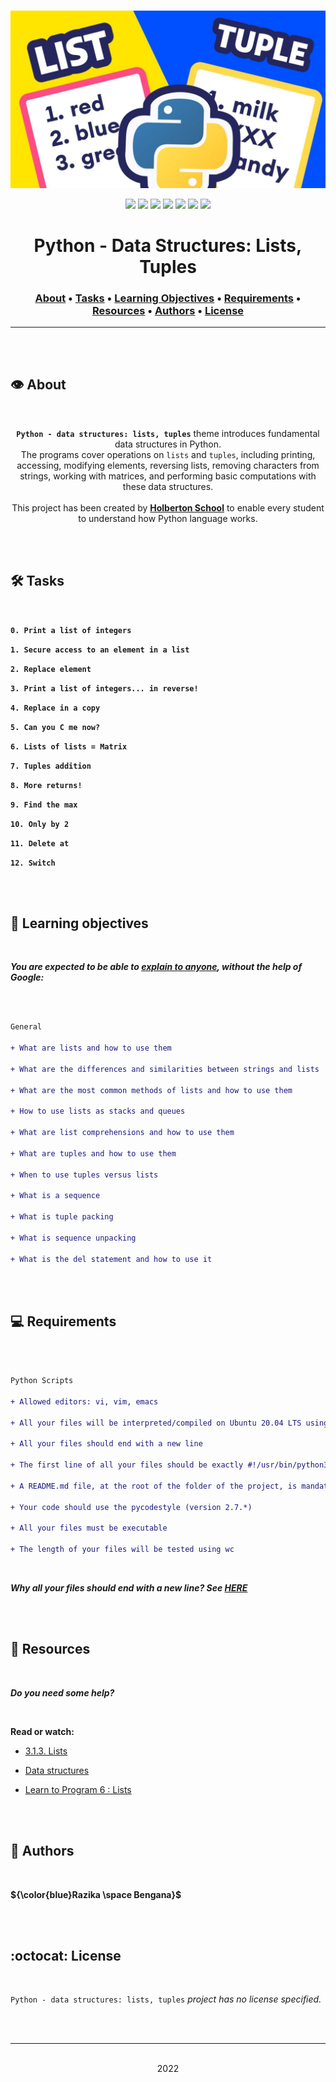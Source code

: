 <div align="center">
<br>

![Data_structures.png](README-image/data_structures.png)

</div>


<p align="center">
<img src="https://img.shields.io/badge/-PYTHON-yellow">
<img src="https://img.shields.io/badge/-Linux-lightgrey">
<img src="https://img.shields.io/badge/-WSL-brown">
<img src="https://img.shields.io/badge/-Ubuntu%2020.04.4%20LTS-orange">
<img src="https://img.shields.io/badge/-JetBrains-blue">
<img src="https://img.shields.io/badge/-Holberton%20School-red">
<img src="https://img.shields.io/badge/License-not%20specified-brightgreen">
</p>


<h1 align="center"> Python - Data Structures: Lists, Tuples </h1>


<h3 align="center">
<a href="https://github.com/RazikaBengana/holbertonschool-higher_level_programming/tree/main/python-data_structures#eye-about">About</a> •
<a href="https://github.com/RazikaBengana/holbertonschool-higher_level_programming/tree/main/python-data_structures#hammer_and_wrench-tasks">Tasks</a> •
<a href="https://github.com/RazikaBengana/holbertonschool-higher_level_programming/tree/main/python-data_structures#memo-learning-objectives">Learning Objectives</a> •
<a href="https://github.com/RazikaBengana/holbertonschool-higher_level_programming/tree/main/python-data_structures#computer-requirements">Requirements</a> •
<a href="https://github.com/RazikaBengana/holbertonschool-higher_level_programming/tree/main/python-data_structures#mag_right-resources">Resources</a> •
<a href="https://github.com/RazikaBengana/holbertonschool-higher_level_programming/tree/main/python-data_structures#bust_in_silhouette-authors">Authors</a> •
<a href="https://github.com/RazikaBengana/holbertonschool-higher_level_programming/tree/main/python-data_structures#octocat-license">License</a>
</h3>

---

<!-- ------------------------------------------------------------------------------------------------- -->

<br>
<br>

## :eye: About

<br>

<div align="center">

**`Python - data structures: lists, tuples`** theme introduces fundamental data structures in Python.
<br>
The programs cover operations on `lists` and `tuples`, including printing, accessing, modifying elements, reversing lists, removing characters from strings, working with matrices, and performing basic computations with these data structures.
<br>
<br>
This project has been created by **[Holberton School](https://www.holbertonschool.com/about-holberton)** to enable every student to understand how Python language works.

</div>

<br>
<br>

<!-- ------------------------------------------------------------------------------------------------- -->

## :hammer_and_wrench: Tasks

<br>

**`0. Print a list of integers`**

**`1. Secure access to an element in a list`**

**`2. Replace element`**

**`3. Print a list of integers... in reverse!`**

**`4. Replace in a copy`**

**`5. Can you C me now?`**

**`6. Lists of lists = Matrix`**

**`7. Tuples addition`**

**`8. More returns!`**

**`9. Find the max`**

**`10. Only by 2`**

**`11. Delete at`**

**`12. Switch`**

<br>
<br>

<!-- ------------------------------------------------------------------------------------------------- -->

## :memo: Learning objectives

<br>

**_You are expected to be able to [explain to anyone](https://fs.blog/feynman-learning-technique/), without the help of Google:_**

<br>

```diff

General

+ What are lists and how to use them

+ What are the differences and similarities between strings and lists

+ What are the most common methods of lists and how to use them

+ How to use lists as stacks and queues

+ What are list comprehensions and how to use them

+ What are tuples and how to use them

+ When to use tuples versus lists

+ What is a sequence

+ What is tuple packing

+ What is sequence unpacking

+ What is the del statement and how to use it

```

<br>
<br>

<!-- ------------------------------------------------------------------------------------------------- -->

## :computer: Requirements

<br>

```diff

Python Scripts

+ Allowed editors: vi, vim, emacs

+ All your files will be interpreted/compiled on Ubuntu 20.04 LTS using python3 (version 3.8.5)

+ All your files should end with a new line

+ The first line of all your files should be exactly #!/usr/bin/python3

+ A README.md file, at the root of the folder of the project, is mandatory

+ Your code should use the pycodestyle (version 2.7.*)

+ All your files must be executable

+ The length of your files will be tested using wc

```

<br>

**_Why all your files should end with a new line? See [HERE](https://unix.stackexchange.com/questions/18743/whats-the-point-in-adding-a-new-line-to-the-end-of-a-file/18789)_**

<br>
<br>

<!-- ------------------------------------------------------------------------------------------------- -->

## :mag_right: Resources

<br>

**_Do you need some help?_**

<br>

**Read or watch:**

* [3.1.3. Lists](https://docs.python.org/3/tutorial/introduction.html#lists)

* [Data structures](https://docs.python.org/3/tutorial/datastructures.html)

* [Learn to Program 6 : Lists](https://www.youtube.com/watch?v=A1HUzrvS-Pw)

<br>
<br>

<!-- ------------------------------------------------------------------------------------------------- -->

## :bust_in_silhouette: Authors

<br>

**${\color{blue}Razika \space Bengana}$**

<br>
<br>

<!-- ------------------------------------------------------------------------------------------------- -->

## :octocat: License

<br>

```Python - data structures: lists, tuples``` _project has no license specified._

<br>
<br>

---

<p align="center"><br>2022</p>